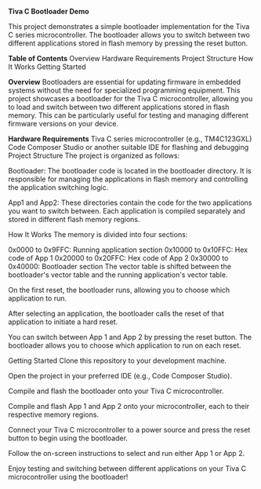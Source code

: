 **Tiva C Bootloader Demo**

This project demonstrates a simple bootloader implementation for the Tiva C series microcontroller. The bootloader allows you to switch between two different applications stored in flash memory by pressing the reset button.

**Table of Contents**
Overview
Hardware Requirements
Project Structure
How It Works
Getting Started


**Overview**
Bootloaders are essential for updating firmware in embedded systems without the need for specialized programming equipment. This project showcases a bootloader for the Tiva C microcontroller, allowing you to load and switch between two different applications stored in flash memory. This can be particularly useful for testing and managing different firmware versions on your device.

**Hardware Requirements**
Tiva C series microcontroller (e.g., TM4C123GXL)
Code Composer Studio or another suitable IDE for flashing and debugging
Project Structure
The project is organized as follows:

Bootloader: The bootloader code is located in the bootloader directory. It is responsible for managing the applications in flash memory and controlling the application switching logic.

App1 and App2: These directories contain the code for the two applications you want to switch between. Each application is compiled separately and stored in different flash memory regions.

How It Works
The memory is divided into four sections:

0x0000 to 0x9FFC: Running application section
0x10000 to 0x10FFC: Hex code of App 1
0x20000 to 0x20FFC: Hex code of App 2
0x30000 to 0x40000: Bootloader section
The vector table is shifted between the bootloader's vector table and the running application's vector table.

On the first reset, the bootloader runs, allowing you to choose which application to run.

After selecting an application, the bootloader calls the reset of that application to initiate a hard reset.

You can switch between App 1 and App 2 by pressing the reset button. The bootloader allows you to choose which application to run on each reset.

Getting Started
Clone this repository to your development machine.

Open the project in your preferred IDE (e.g., Code Composer Studio).

Compile and flash the bootloader onto your Tiva C microcontroller.

Compile and flash App 1 and App 2 onto your microcontroller, each to their respective memory regions.

Connect your Tiva C microcontroller to a power source and press the reset button to begin using the bootloader.

Follow the on-screen instructions to select and run either App 1 or App 2.

Enjoy testing and switching between different applications on your Tiva C microcontroller using the bootloader!

